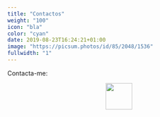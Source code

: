 ```yaml
---
title: "Contactos"
weight: "100"
icon: "bla"
color: "cyan"
date: 2019-08-23T16:24:21+01:00
image: "https://picsum.photos/id/85/2048/1536"
fullwidth: "1"
---
```

Contacta-me:


<center><img class="home-icon img-circle" src="https://pbs.twimg.com/profile_images/666413114489831424/aJZNErvd.png" width="60px"></center>